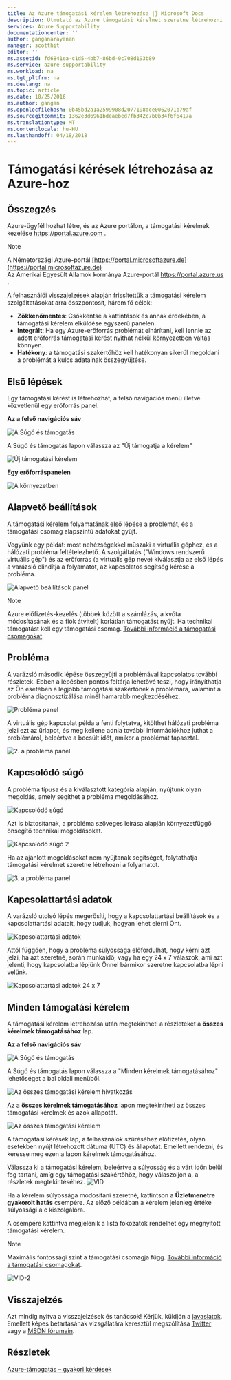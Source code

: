 ```yaml
---
title: Az Azure támogatási kérelem létrehozása |} Microsoft Docs
description: Útmutató az Azure támogatási kérelmet szeretne létrehozni.
services: Azure Supportability
documentationcenter: ''
author: ganganarayanan
manager: scotthit
editor: ''
ms.assetid: fd6841ea-c1d5-4bb7-86bd-0c708d193b89
ms.service: azure-supportability
ms.workload: na
ms.tgt_pltfrm: na
ms.devlang: na
ms.topic: article
ms.date: 10/25/2016
ms.author: gangan
ms.openlocfilehash: 0b45bd2a1a2599908d2077198dce0062071b79af
ms.sourcegitcommit: 1362e3d6961bdeaebed7fb342c7b0b34f6f6417a
ms.translationtype: MT
ms.contentlocale: hu-HU
ms.lasthandoff: 04/18/2018
---
```

# <a name="how-to-create-an-azure-support-request"></a>Támogatási kérések létrehozása az Azure-hoz
## <a name="summary"></a>Összegzés
Azure-ügyfél hozhat létre, és az Azure portálon, a támogatási kérelmek kezelése [ https://portal.azure.com ](https://portal.azure.com).

> [!NOTE]
> A Németországi Azure-portál [https://portal.microsoftazure.de](https://portal.microsoftazure.de)   
> Az Amerikai Egyesült Államok kormánya Azure-portál [ https://portal.azure.us ](https://portal.azure.us).


A felhasználói visszajelzések alapján frissítettük a támogatási kérelem szolgáltatásokat arra összpontosít, három fő célok:

* **Zökkenőmentes**: Csökkentse a kattintások és annak érdekében, a támogatási kérelem elküldése egyszerű panelen.
* **Integrált**: Ha egy Azure-erőforrás problémát elhárítani, kell lennie az adott erőforrás támogatási kérést nyithat nélkül környezetben váltás könnyen.
* **Hatékony**: a támogatási szakértőhöz kell hatékonyan sikerül megoldani a problémát a kulcs adatainak összegyűjtése.

## <a name="getting-started"></a>Első lépések
Egy támogatási kérést is létrehozhat, a felső navigációs menü illetve közvetlenül egy erőforrás panel.

**Az a felső navigációs sáv**

![A Súgó és támogatás](./media/how-to-create-azure-support-request/HelpandSupport.png)

A Súgó és támogatás lapon válassza az "Új támogatja a kérelem"

![Új támogatási kérelem](./media/how-to-create-azure-support-request/NewSupportRequest.png)

**Egy erőforráspanelen**

![A környezetben](./media/how-to-create-azure-support-request/Incontext.png)

## <a name="basics"></a>Alapvető beállítások
A támogatási kérelem folyamatának első lépése a problémát, és a támogatási csomag alapszintű adatokat gyűjt.

Vegyünk egy példát: most nehézségekkel műszaki a virtuális géphez, és a hálózati probléma feltételezhető.
A szolgáltatás ("Windows rendszerű virtuális gép") és az erőforrás (a virtuális gép neve) kiválasztja az első lépés a varázsló elindítja a folyamatot, az kapcsolatos segítség kérése a probléma.

![Alapvető beállítások panel](./media/how-to-create-azure-support-request/Basics.png)

> [!NOTE]
> Azure előfizetés-kezelés (többek között a számlázás, a kvóta módosításának és a fiók átvitelt) korlátlan támogatást nyújt. Ha technikai támogatást kell egy támogatási csomag. [További információ a támogatási csomagokat](https://azure.microsoft.com/support/plans).
>
>

## <a name="problem"></a>Probléma
A varázsló második lépése összegyűjti a problémával kapcsolatos további részletek. Ebben a lépésben pontos feltárja lehetővé teszi, hogy irányíthatja az Ön esetében a legjobb támogatási szakértőnek a problémára, valamint a probléma diagnosztizálása minél hamarabb megkezdéséhez.

![Probléma panel](./media/how-to-create-azure-support-request/Problem01.png)

A virtuális gép kapcsolat példa a fenti folytatva, kitölthet hálózati probléma jelzi ezt az űrlapot, és meg kellene adnia további információkhoz juthat a problémáról, beleértve a becsült időt, amikor a problémát tapasztal.

![2. a probléma panel](./media/how-to-create-azure-support-request/Problem02.png)

## <a name="related-help"></a>Kapcsolódó súgó
A probléma típusa és a kiválasztott kategória alapján, nyújtunk olyan megoldás, amely segíthet a probléma megoldásához.

![Kapcsolódó súgó](./media/how-to-create-azure-support-request/RelatedHelp.png)

Azt is biztosítanak, a probléma szöveges leírása alapján környezetfüggő önsegítő technikai megoldásokat.

![Kapcsolódó súgó 2](./media/how-to-create-azure-support-request/RelatedHelp02.png)

Ha az ajánlott megoldásokat nem nyújtanak segítséget, folytathatja támogatási kérelmet szeretne létrehozni a folyamatot.

![3. a probléma panel](./media/how-to-create-azure-support-request/Problem03.png)

## <a name="contact-information"></a>Kapcsolattartási adatok
A varázsló utolsó lépés megerősíti, hogy a kapcsolattartási beállítások és a kapcsolattartási adatait, hogy tudjuk, hogyan lehet elérni Önt.

![Kapcsolattartási adatok](./media/how-to-create-azure-support-request/ContactInformation.png)

Attól függően, hogy a probléma súlyossága előfordulhat, hogy kérni azt jelzi, ha azt szeretné, során munkaidő, vagy ha egy 24 x 7 válaszok, ami azt jelenti, hogy kapcsolatba lépjünk Önnel bármikor szeretne kapcsolatba lépni velünk.

![Kapcsolattartási adatok 24 x 7](./media/how-to-create-azure-support-request/ContactInformation-2.png)

## <a name="all-support-requests"></a>Minden támogatási kérelem
A támogatási kérelem létrehozása után megtekintheti a részleteket a **összes kérelmek támogatásához** lap.

**Az a felső navigációs sáv**

![A Súgó és támogatás](./media/how-to-create-azure-support-request/HelpandSupport.png)

A Súgó és támogatás lapon válassza a "Minden kérelmek támogatásához" lehetőséget a bal oldali menüből.

![Az összes támogatási kérelem hivatkozás](./media/how-to-create-azure-support-request/AllSupportRequest-link.png)

Az a **összes kérelmek támogatásához** lapon megtekintheti az összes támogatási kérelmek és azok állapotát.

![Az összes támogatási kérelem](./media/how-to-create-azure-support-request/AllSupportRequest.png)

A támogatási kérések lap, a felhasználók szűréséhez előfizetés, olyan esetekben nyújt létrehozott dátuma (UTC) és állapotát.
Emellett rendezni, és keresse meg ezen a lapon kérelmek támogatásához.

Válassza ki a támogatási kérelem, beleértve a súlyosság és a várt időn belül fog tartani, amíg egy támogatási szakértőhöz, hogy válaszoljon a, a részletek megtekintéséhez.
![VID](./media/how-to-create-azure-support-request/VID.png)

Ha a kérelem súlyossága módosítani szeretné, kattintson a **Üzletmenetre gyakorolt hatás** csempére. Az előző példában a kérelem jelenleg értéke súlyossági a c kiszolgálóra.

A csempére kattintva megjelenik a lista fokozatok rendelhet egy megnyitott támogatási kérelem.

> [!NOTE]
> Maximális fontossági szint a támogatási csomagja függ. [További információ a támogatási csomagokat](https://azure.microsoft.com/support/plans).
>
>

![VID-2](./media/how-to-create-azure-support-request/VID-2.png)

## <a name="feedback"></a>Visszajelzés
Azt mindig nyitva a visszajelzések és tanácsok! Kérjük, küldjön a [javaslatok](https://feedback.azure.com/forums/266794-support-feedback). Emellett képes betartásának vizsgálatára keresztül megszólítása [Twitter](https://twitter.com/azuresupport) vagy a [MSDN fórumain](https://social.msdn.microsoft.com/Forums/azure).

## <a name="learn-more"></a>Részletek
[Azure-támogatás – gyakori kérdések](https://azure.microsoft.com/support/faq)
